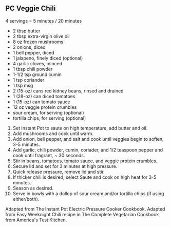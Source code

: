 ## PC Veggie Chili

4 servings = 5 minutes / 20 minutes

* 2 tbsp butter
* 2 tbsp extra-virgin olive oil
* 8 oz frozen mushrooms
* 2 onions, diced
* 1 bell pepper, diced
* 1 jalapeno, finely diced (optional)
* 4 garlic cloves, minced
* 1 tbsp chili powder
* 1-1/2 tsp ground cumin
* 1 tsp coriander
* 1 tsp msg
* 2 (15-oz) cans red kidney beans, rinsed and drained
* 1 (28-oz) can diced tomatoes
* 1 (15-oz) can tomato sauce
* 12 oz veggie protein crumbles
* sour cream, for serving (optional)
* tortilla chips, for serving (optional)

1. Set Instant Pot to saute on high temperature, add butter and oil.
2. Add mushrooms and cook until warm.
3. Add onion, bell pepper, and salt and cook until veggies begin to soften, 3-5 minutes.
4. Add garlic, chili powder, cumin, coriader, and 1/2 teaspoon pepper and cook until fragrant, ~ 30 seconds.
5. Stir in beans, tomatoes, tomato sauce, and veggie protein crumbles.
6. Secure lid and set for 3 minutes at high pressure.
7. Quick release pressure, remove lid and stir.
8. If thicker chili is desired, select Saute and cook on high heat for 3-5 minutes.
9. Season as desired.
10. Serve in bowls with a dollop of sour cream and/or tortilla chips (if using either/both).

Adapted from The Instant Pot Electric Pressure Cooker Cookbook.
Adapted from Easy Weeknight Chili recipe in The Complete Vegetarian Cookbook from America's Test Kitchen.

